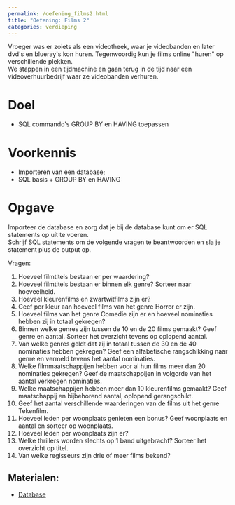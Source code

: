 ```yaml
---
permalink: /oefening_films2.html
title: "Oefening: Films 2"
categories: verdieping
---
```


Vroeger was er zoiets als een videotheek, waar je videobanden en later dvd's en blueray's kon huren. Tegenwoordig kun je films online "huren" op verschillende plekken.   
We stappen in een tijdmachine en gaan terug in de tijd naar een  videoverhuurbedrijf waar ze videobanden verhuren.

# Doel
- SQL commando's GROUP BY en HAVING toepassen

# Voorkennis
- Importeren van een database;
- SQL basis + GROUP BY en HAVING

# Opgave
Importeer de database en zorg dat je bij de database kunt om er SQL statements op uit te voeren.   
Schrijf SQL statements om de volgende vragen te beantwoorden en sla je statement plus de output op.   

Vragen:
1. Hoeveel filmtitels bestaan er per waardering? 
2. Hoeveel filmtitels bestaan er binnen elk genre? Sorteer naar hoeveelheid.
3. Hoeveel kleurenfilms en zwartwitfilms zijn er? 
4. Geef per kleur aan hoeveel films van het genre Horror er zijn. 
5. Hoeveel films van het genre Comedie zijn er en hoeveel nominaties hebben zij in totaal gekregen? 
6. Binnen welke genres zijn tussen de 10 en de 20 films gemaakt? Geef genre en aantal. Sorteer het overzicht tevens op oplopend aantal.
7. Van welke genres geldt dat zij in totaal tussen de 30 en de 40 nominaties hebben gekregen? Geef een alfabetische rangschikking naar genre en vermeld tevens het aantal nominaties. 
8. Welke filmmaatschappijen hebben voor al hun films meer dan 20 nominaties gekregen? Geef de maatschappijen in volgorde van het aantal verkregen nominaties. 
9. Welke maatschappijen hebben meer dan 10 kleurenfilms gemaakt? Geef maatschappij en bijbehorend aantal, oplopend gerangschikt. 
10. Geef het aantal verschillende waarderingen van de films uit het genre Tekenfilm. 
11. Hoeveel leden per woonplaats genieten een bonus? Geef woonplaats en aantal en sorteer op woonplaats. 
12. Hoeveel leden per woonplaats zijn er? 
13. Welke thrillers worden slechts op 1 band uitgebracht? Sorteer het overzicht op titel. 
14. Van welke regisseurs zijn drie of meer films bekend? 

## Materialen:
- [Database](assets/file/DATABASE_FILM.zip)